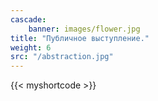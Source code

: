 ```yaml
---
cascade:
    banner: images/flower.jpg
title: "Публичное выступление."
weight: 6
src: "/abstraction.jpg"
---
```

{{< myshortcode >}}
